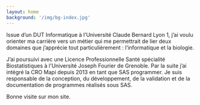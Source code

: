 ```yaml
---
layout: home
background: '/img/bg-index.jpg'
---
```


Issue d’un DUT Informatique à l’Université Claude Bernard Lyon 1, j’ai voulu orienter ma carrière vers un métier qui me permettrait de
lier deux domaines que j’apprécie tout particulièrement : l’informatique et la biologie.

J’ai poursuivi avec une Licence Professionnelle Santé spécialité Biostatistiques à l'Université Joseph Fourier de Grenoble.
Par la suite j’ai intégré la CRO Mapi depuis 2013 en tant que SAS programmer. Je suis responsable de la conception, du développement,
de la validation et de la documentation de programmes réalisés sous SAS.

Bonne visite sur mon site.
